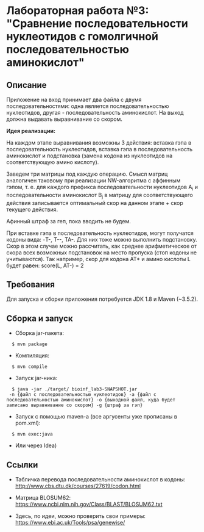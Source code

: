 # Лабораторная работа №3: "Сравнение последовательности нуклеотидов с гомолгичной последовательностью аминокислот"


## Описание
Приложение на вход принимает два файла с двумя последовательностями: одна является последовательностью нуклеотидов, другая - последовательность аминокислот. На выход должна выдавать выравнивание со скором.


**Идея реализации:** 

На каждом этапе выравнивания возможны 3 действия: вставка гэпа в последовательность нуклеотидов, вставка гэпа в последовательность аминокислот и подстановка (замена кодона из нуклеотидов на соответствующую амино кислоту). 

Заведем три матрицы под каждую операцию. Смысл матриц аналогичен таковому при реализации NW-алгоритма с аффинным гэпом, т. е. для каждого префикса последовательности нуклеотидов A<sub>i</sub> и последовательности аминокислот B<sub>j</sub> в матрицу для соответствующего действия записывается оптимальный скор на данном этапе + скор текущего действия. 

Афинный штраф за геп, пока вводить не будем.


При вставке гэпа в последовательность нуклеотидов, могут получатся кодоны вида: -T-, T--, TA-. Для них тоже можно выполнить подстановку. 
Скор в этом случае можно рассчитать, как среднее арифметическое от скора всех возможных подстановок на место пропуска (стоп кодоны не учитываются). Так например, скор для кодона AT* и амино кислоты L будет равен: score(L, AT-) = 2

## Требования
Для запуска и сборки приложения потребуется JDK 1.8 и Maven (~3.5.2).

## Сборка и запуск

* Сборка jar-пакета:

```
  $ mvn package
```

* Компиляция:

```
  $ mvn compile
```

* Запуск jar-ника:

```
  $ java -jar ./target/ bioinf_lab3-SNAPSHOT.jar
 -n {файл c последовательностью нуклеотидов} -a {файл с последовательностью аминокислот} -o {выходной файл, куда будет записано выравнивание со скором} -g {штраф за гэп}
```

* Запуск с помощью maven-а (все аргусенты уже прописаны в pom.xml):

```
  $ mvn exec:java
```

* Или через Idea)

## Ссылки

* Табличка перевода последовательности аминокислот в кодоны: http://www.cbs.dtu.dk/courses/27619/codon.html

* Матрица BLOSUM62: https://www.ncbi.nlm.nih.gov/Class/BLAST/BLOSUM62.txt

* Здесь, по идеи, можно проверить свои примеры: https://www.ebi.ac.uk/Tools/psa/genewise/

